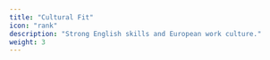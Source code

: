 ```yaml
---
title: "Cultural Fit"
icon: "rank"
description: "Strong English skills and European work culture."
weight: 3
---
```

